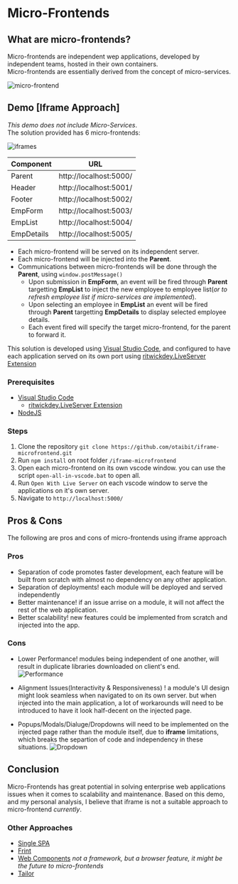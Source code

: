 # Micro-Frontends
## What are micro-frontends?
Micro-frontends are independent wep applications, developed by independent teams, hosted in their own containers.  
Micro-frontends are essentially derived from the concept of micro-services. 

![micro-frontend](https://i.imgur.com/fw24Edr.png)

## Demo [Iframe Approach]
*This demo does not include Micro-Services*.  
The solution provided has 6 micro-frontends:

![iframes](https://i.imgur.com/dhDpwaZ.png)

| Component | URL |
| ------ | ------ |
| Parent | http://localhost:5000/ |
| Header | http://localhost:5001/ |
| Footer | http://localhost:5002/ |
| EmpForm | http://localhost:5003/ |
| EmpList | http://localhost:5004/ |
| EmpDetails | http://localhost:5005/ |

- Each micro-frontend will be served on its independent server.  
- Each micro-frontend will be injected into the **Parent**.
- Communications between micro-frontends will be done through the **Parent**, using `window.postMessage()`
  - Upon submission in **EmpForm**, an event will be fired through **Parent** targetting **EmpList** to inject the new employee to employee list(*or to refresh employee list if micro-services are implemented*).
  - Upon selecting an employee in **EmpList** an event will be fired through **Parent** targetting **EmpDetails** to display selected employee details.
  - Each event fired will specify the target micro-frontend, for the parent to forward it.
  
This solution is developed using [Visual Studio Code](https://code.visualstudio.com/), and configured to have each application served on its own port using [ritwickdey.LiveServer Extension](https://marketplace.visualstudio.com/items?itemName=ritwickdey.LiveServer)

### Prerequisites
- [Visual Studio Code](https://code.visualstudio.com/)
  - [ritwickdey.LiveServer Extension](https://marketplace.visualstudio.com/items?itemName=ritwickdey.LiveServer)
- [NodeJS](https://nodejs.org/en/)


### Steps
1. Clone the repository `git clone https://github.com/otaibit/iframe-microfrontend.git`
2. Run `npm install` on root folder `/iframe-microfrontend`
3. Open each micro-frontend on its own vscode window. you can use the script `open-all-in-vscode.bat` to open all.
4. Run `Open With Live Server` on each vscode window to serve the applications on it's own server. 
5. Navigate to `http://localhost:5000/`

## Pros & Cons
The following are pros and cons of micro-frontends using iframe approach  
### Pros
- Separation of code promotes faster development, each feature will be built from scratch with almost no dependency on any other application.
- Separation of deployments! each module will be deployed and served independently 
- Better maintenance! if an issue arrise on a module, it will not affect the rest of the web application.
- Better scalability! new features could be implemented from scratch and injected into the app.

### Cons
- Lower Performance! modules being independent of one another, will result in duplicate libraries downloaded on client's end.  
![Performance](https://i.imgur.com/UWwKUZW.png)
  
- Alignment Issues(Interactivity & Responsiveness) ! a module's UI design might look seamless when navigated to on its own server. but when injected into the main application, a lot of workarounds will need to be introduced to have it look half-decent on the injected page. 

- Popups/Modals/Dialuge/Dropdowns will need to be implemented on the injected page rather than the module itself, due to **iframe** limitations, which breaks the separtion of code and independency in these situations.
![Dropdown](https://i.imgur.com/4Tzkvld.png)
  
## Conclusion
Micro-Frontends has great potential in solving enterprise web applications issues when it comes to scalability and maintenance. 
Based on this demo, and my personal analysis, I believe that iframe is not a suitable approach to micro-frontend *currently*.  
### Other Approaches
- [Single SPA](https://single-spa.js.org/)
- [Frint](https://frint.js.org/)
- [Web Components](https://www.webcomponents.org/introduction) *not a framework, but a browser feature, it might be the future to micro-frontends*
- [Tailor](https://github.com/zalando/tailor)
